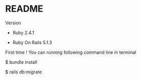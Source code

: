 # README


Version

* Ruby 2.4.1

* Ruby On Rails 5.1.3


First time ! You can running following command line in terminal

$ bundle install

$ rails db:migrate




